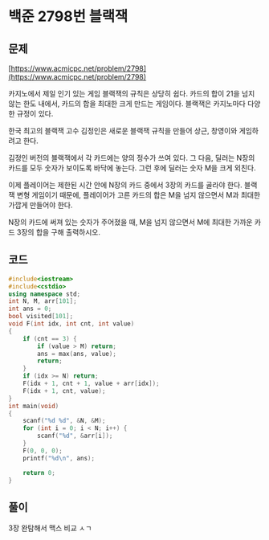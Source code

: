 # 백준 2798번 블랙잭


## 문제

[https://www.acmicpc.net/problem/2798](https://www.acmicpc.net/problem/2798)

카지노에서 제일 인기 있는 게임 블랙잭의 규칙은 상당히 쉽다. 카드의 합이 21을 넘지 않는 한도 내에서, 카드의 합을 최대한 크게 만드는 게임이다. 블랙잭은 카지노마다 다양한 규정이 있다.

한국 최고의 블랙잭 고수 김정인은 새로운 블랙잭 규칙을 만들어 상근, 창영이와 게임하려고 한다.

김정인 버전의 블랙잭에서 각 카드에는 양의 정수가 쓰여 있다. 그 다음, 딜러는 N장의 카드를 모두 숫자가 보이도록 바닥에 놓는다. 그런 후에 딜러는 숫자 M을 크게 외친다.

이제 플레이어는 제한된 시간 안에 N장의 카드 중에서 3장의 카드를 골라야 한다. 블랙잭 변형 게임이기 때문에, 플레이어가 고른 카드의 합은 M을 넘지 않으면서 M과 최대한 가깝게 만들어야 한다.

N장의 카드에 써져 있는 숫자가 주어졌을 때, M을 넘지 않으면서 M에 최대한 가까운 카드 3장의 합을 구해 출력하시오.

## 코드

```c++
#include<iostream>
#include<cstdio>
using namespace std;
int N, M, arr[101];
int ans = 0;
bool visited[101];
void F(int idx, int cnt, int value)
{
	if (cnt == 3) {
		if (value > M) return;
		ans = max(ans, value);
		return;
	}
	if (idx >= N) return;
	F(idx + 1, cnt + 1, value + arr[idx]);
	F(idx + 1, cnt, value);
}
int main(void)
{
	scanf("%d %d", &N, &M);
	for (int i = 0; i < N; i++) {
		scanf("%d", &arr[i]);
	}
	F(0, 0, 0);
	printf("%d\n", ans);

	return 0;
}
```

## 풀이

3장 완탐해서 맥스 비교 ㅅㄱ 